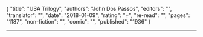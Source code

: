 {
"title": "USA Trilogy",
"authors": "John Dos Passos",
"editors": "",
"translator": "",
"date": "2018-01-09",
"rating": "+",
"re-read": "",
"pages": "1187",
"non-fiction": "",
"comic": "",
"published": "1936"
}

---
